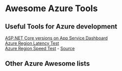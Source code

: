 # Awesome Azure Tools

## Useful Tools for Azure development

[ASP.NET Core versions on App Service Dashboard](https://aspnetcoreon.azurewebsites.net/)  
[Azure Region Latency Test](http://www.azurespeed.com/)  
[Azure Region Speed Test](http://azurespeedtest.azurewebsites.net/) - [Source](https://github.com/richorama/AzureSpeedTest2)


## Other Azure Awesome lists

